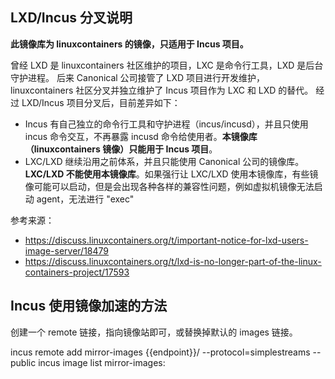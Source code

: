 ## LXD/Incus 分叉说明

**此镜像库为 linuxcontainers 的镜像，只适用于 Incus 项目。**

曾经 LXD 是 linuxcontainers 社区维护的项目，LXC 是命令行工具，LXD 是后台守护进程。
后来 Canonical 公司接管了 LXD 项目进行开发维护，linuxcontainers 社区分叉并独立维护了 Incus 项目作为 LXC 和 LXD 的替代。
经过 LXD/Incus 项目分叉后，目前差异如下：

* Incus 有自己独立的命令行工具和守护进程（incus/incusd），并且只使用 incus 命令交互，不再暴露 incusd 命令给使用者。**本镜像库（linuxcontainers 镜像）只能用于 Incus 项目**。
* LXC/LXD 继续沿用之前体系，并且只能使用 Canonical 公司的镜像库。**LXC/LXD 不能使用本镜像库**。如果强行让 LXC/LXD 使用本镜像库，有些镜像可能可以启动，但是会出现各种各样的兼容性问题，例如虚拟机镜像无法启动 agent，无法进行 "exec"

参考来源：
* https://discuss.linuxcontainers.org/t/important-notice-for-lxd-users-image-server/18479
* https://discuss.linuxcontainers.org/t/lxd-is-no-longer-part-of-the-linux-containers-project/17593

## Incus 使用镜像加速的方法

创建一个 remote 链接，指向镜像站即可，或替换掉默认的 images 链接。

<tmpl z-lang="bash">
incus remote add mirror-images {{endpoint}}/ --protocol=simplestreams --public
incus image list mirror-images:
</tmpl>
